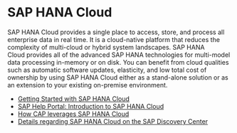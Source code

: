 # SAP HANA Cloud

SAP HANA Cloud provides a single place to access, store, and process all enterprise data in real time. It is a cloud-native platform that reduces the complexity of multi-cloud or hybrid system landscapes. SAP HANA Cloud provides all of the advanced SAP HANA technologies for multi-model data processing in-memory or on disk. You can benefit from cloud qualities such as automatic software updates, elasticity, and low total cost of ownership by using SAP HANA Cloud either as a stand-alone solution or as an extension to your existing on-premise environment.

- [Getting Started with SAP HANA Cloud](https://saphanajourney.com/hana-cloud/learning-article/what-is-sap-hana-cloud/)
- [SAP Help Portal: Introduction to SAP HANA Cloud](https://help.sap.com/docs/HANA_CLOUD)
- [How CAP leverages SAP HANA Cloud](https://cap.cloud.sap/docs/guides/databases#get-hana)
- [Details regarding SAP HANA Cloud on the SAP Discovery Center](https://discovery-center.cloud.sap/serviceCatalog/sap-hana-cloud?region=all)

